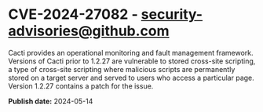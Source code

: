 # CVE-2024-27082 - security-advisories@github.com

Cacti provides an operational monitoring and fault management framework. Versions of Cacti prior to 1.2.27 are vulnerable to stored cross-site scripting, a type of cross-site scripting where malicious scripts are permanently stored on a target server and served to users who access a particular page. Version 1.2.27 contains a patch for the issue.

**Publish date:** 2024-05-14
